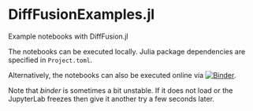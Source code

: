 # DiffFusionExamples.jl

Example notebooks with DiffFusion.jl

The notebooks can be executed locally. Julia package dependencies are specified in `Project.toml`.

Alternatively, the notebooks can also be executed online via [![Binder](https://mybinder.org/badge_logo.svg)](https://mybinder.org/v2/gh/sschlenkrich/DiffFusionExamples.jl/HEAD).

Note that *binder* is sometimes a bit unstable. If it does not load or the JupyterLab freezes then give it another try a few seconds later.
